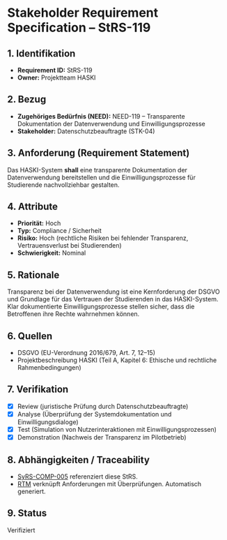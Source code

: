 # Stakeholder Requirement Specification – StRS-119

## 1. Identifikation
- **Requirement ID:** StRS-119
- **Owner:** Projektteam HASKI

## 2. Bezug
- **Zugehöriges Bedürfnis (NEED):** NEED-119 – Transparente Dokumentation der Datenverwendung und Einwilligungsprozesse
- **Stakeholder:** Datenschutzbeauftragte (STK-04)

## 3. Anforderung (Requirement Statement)
Das HASKI-System **shall** eine transparente Dokumentation der Datenverwendung bereitstellen und die Einwilligungsprozesse für Studierende nachvollziehbar gestalten.

## 4. Attribute
- **Priorität:** Hoch
- **Typ:** Compliance / Sicherheit
- **Risiko:** Hoch (rechtliche Risiken bei fehlender Transparenz, Vertrauensverlust bei Studierenden)
- **Schwierigkeit:** Nominal

## 5. Rationale
Transparenz bei der Datenverwendung ist eine Kernforderung der DSGVO und Grundlage für das Vertrauen der Studierenden in das HASKI-System. Klar dokumentierte Einwilligungsprozesse stellen sicher, dass die Betroffenen ihre Rechte wahrnehmen können.

## 6. Quellen
- DSGVO (EU-Verordnung 2016/679, Art. 7, 12–15)
- Projektbeschreibung HASKI (Teil A, Kapitel 6: Ethische und rechtliche Rahmenbedingungen)

## 7. Verifikation
- [x] Review (juristische Prüfung durch Datenschutzbeauftragte)
- [x] Analyse (Überprüfung der Systemdokumentation und Einwilligungsdialoge)
- [x] Test (Simulation von Nutzerinteraktionen mit Einwilligungsprozessen)
- [x] Demonstration (Nachweis der Transparenz im Pilotbetrieb)

## 8. Abhängigkeiten / Traceability
- [SyRS-COMP-005](../../system-requirements/SyRS-COMP-005.md) referenziert diese StRS.
- [RTM](../../rtm/RTM.md) verknüpft Anforderungen mit Überprüfungen. Automatisch generiert.

## 9. Status
Verifiziert
